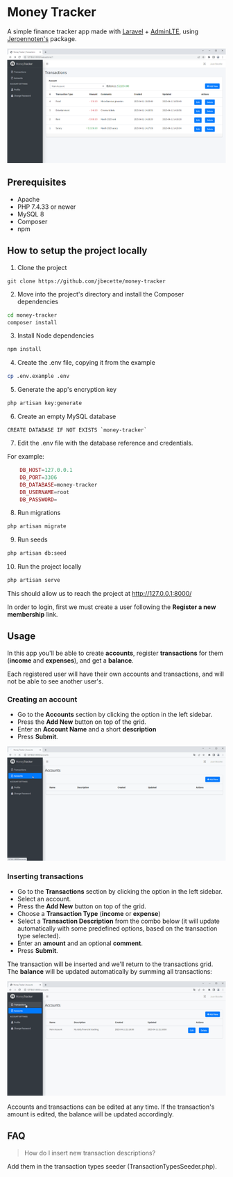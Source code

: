 # Money Tracker

A simple finance tracker app made with [Laravel](https://laravel.com/) + [AdminLTE](https://adminlte.io/themes/v3/), using [Jeroennoten's](https://github.com/jeroennoten/Laravel-AdminLTE) package.

![Money Tracker Screenshot](images/money-tracker-sample.png?raw=true "Money Tracker")

## Prerequisites

* Apache
* PHP 7.4.33 or newer
* MySQL 8
* Composer
* npm

## How to setup the project locally

1) Clone the project
```
git clone https://github.com/jbecette/money-tracker
```

2) Move into the project's directory and install the Composer dependencies

```bash
cd money-tracker
composer install
```

3) Install Node dependencies

```bash
npm install
```

4) Create the .env file, copying it from the example

```bash
cp .env.example .env
```

5) Generate the app's encryption key

```bash
php artisan key:generate
```

6) Create an empty MySQL database

```mysql
CREATE DATABASE IF NOT EXISTS `money-tracker`
```

7) Edit the .env file with the database reference and credentials.

For example:

```php
	DB_HOST=127.0.0.1
	DB_PORT=3306
	DB_DATABASE=money-tracker
	DB_USERNAME=root
	DB_PASSWORD=
```

8) Run migrations

```bash
php artisan migrate
```

9) Run seeds

```bash
php artisan db:seed
```

10) Run the project locally

```bash
php artisan serve
```
This should allow us to reach the project at http://127.0.0.1:8000/

In order to login, first we must create a user following the **Register a new membership** link.

## Usage

In this app you'll be able to create **accounts**, register **transactions** for them (**income** and **expenses**), and get a **balance**.

Each registered user will have their own accounts and transactions, and will not be able to see another user's.

### Creating an account

  * Go to the **Accounts** section by clicking the option in the left sidebar.
  * Press the **Add New** button on top of the grid.
  * Enter an **Account Name** and a short **description**
  * Press **Submit**.

![Creating an account](images/money-tracker-create-account.gif?raw=true "Creating an account")
 
 ### Inserting transactions

* Go to the **Transactions** section by clicking the option in the left sidebar.
* Select an account.
* Press the **Add New** button on top of the grid.
* Choose a **Transaction Type** (**income** or **expense**)
* Select a **Transaction Description** from the combo below (it will update automatically with some predefined options, based on the transaction type selected).
* Enter an **amount** and an optional **comment**.
* Press **Submit**.

The transaction will be inserted and we'll return to the transactions grid. The **balance** will be updated automatically by summing all transactions:

![Inserting a transaction](images/money-tracker-insert-transaction.gif?raw=true "Inserting a transaction")

Accounts and transactions can be edited at any time. If the transaction's amount is edited, the balance will be updated accordingly.

## FAQ

> How do I insert new transaction descriptions?

Add them in the transaction types seeder (TransactionTypesSeeder.php).